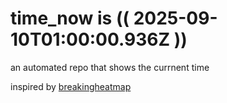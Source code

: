 # time_now is (( 2025-09-10T01:00:00.936Z ))

an automated repo that shows the currnent time

inspired by [breakingheatmap](https://github.com/breakingheatmap/breakingheatmap)